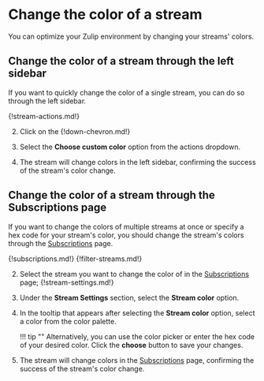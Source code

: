 # Change the color of a stream

You can optimize your Zulip environment by changing your streams' colors.

## Change the color of a stream through the left sidebar

If you want to quickly change the color of a single stream, you can do so
through the left sidebar.

{!stream-actions.md!}

2. Click on the {!down-chevron.md!}

3. Select the **Choose custom color** option from the actions dropdown.

4. The stream will change colors in the left sidebar, confirming the success of
the stream's color change.

## Change the color of a stream through the Subscriptions page

If you want to change the colors of multiple streams at once or specify a hex
code for your stream's color, you should change the stream's colors through the
[Subscriptions](/#subscriptions) page.

{!subscriptions.md!}
{!filter-streams.md!}

2. Select the stream you want to change the color of in the [Subscriptions](/#subscriptions) page;
{!stream-settings.md!}

2. Under the **Stream Settings** section, select the **Stream color** option.

3. In the tooltip that appears after selecting the **Stream color** option,
select a color from the color palette.

    !!! tip ""
        Alternatively, you can use the color picker or enter the hex code of
        your desired color. Click the **choose** button to save your changes.

4. The stream will change colors in the [Subscriptions](/#subscriptions) page, confirming the success
of the stream's color change.
